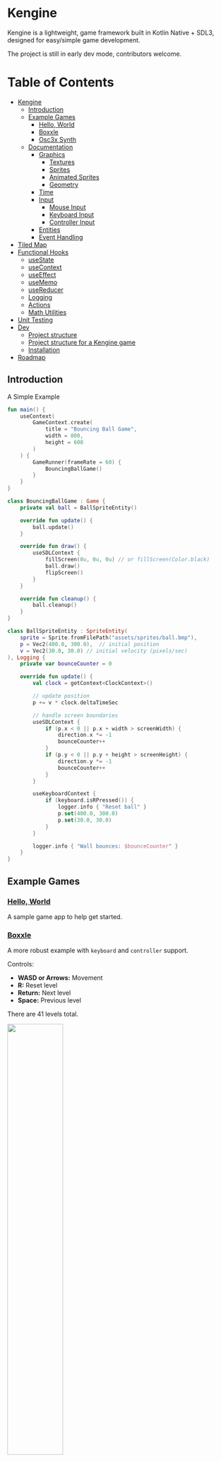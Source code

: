 # Kengine

Kengine is a lightweight, game framework built in Kotlin Native + SDL3, designed for easy/simple game development.

The project is still in early dev mode, contributors welcome.

# Table of Contents

- [Kengine](#kengine)
  - [Introduction](#introduction)
  - [Example Games](#example-games)
    - [Hello, World](#hello-world)
    - [Boxxle](#boxxle)
    - [Osc3x Synth](#osc3x-synth)
  - [Documentation](#documentation)
    - [Graphics](#graphics)
      - [Textures](#textures)
      - [Sprites](#sprites)
      - [Animated Sprites](#animated-sprites)
      - [Geometry](#geometry)
    - [Time](#time)
    - [Input](#input)
      - [Mouse Input](#mouse-input)
      - [Keyboard Input](#keyboard-input)
      - [Controller Input](#controller-input)
    - [Entities](#entities)
    - [Event Handling](#event-handling)
- [Tiled Map](#tiled-map)
- [Functional Hooks](#functional-hooks)
  - [useState](#usestate)
  - [useContext](#usecontext)
  - [useEffect](#useeffect)
  - [useMemo](#usememo)
  - [useReducer](#usereducer)
  - [Logging](#logging)
  - [Actions](#actions)
  - [Math Utilities](#math-utilities)
- [Unit Testing](kengine-test/)
- [Dev](#dev)
  - [Project structure](#project-structure)
  - [Project structure for a Kengine game](#project-structure-for-a-kengine-game)
  - [Installation](#installation)
- [Roadmap](#roadmap)


## Introduction

A Simple Example

```kotlin
fun main() {
    useContext(
        GameContext.create(
            title = "Bouncing Ball Game",
            width = 800,
            height = 600
        )
    ) {
        GameRunner(frameRate = 60) {
            BouncingBallGame()
        }
    }
}

class BouncingBallGame : Game {
    private val ball = BallSpriteEntity()

    override fun update() {
        ball.update()
    }

    override fun draw() {
        useSDLContext {
            fillScreen(0u, 0u, 0u) // or fillScreen(Color.black)
            ball.draw()
            flipScreen()
        }
    }

    override fun cleanup() {
        ball.cleanup()
    }
}

class BallSpriteEntity : SpriteEntity(
    sprite = Sprite.fromFilePath("assets/sprites/ball.bmp"),
    p = Vec2(400.0, 300.0),  // initial position
    v = Vec2(30.0, 30.0) // initial velocity (pixels/sec)
), Logging {
    private var bounceCounter = 0

    override fun update() {
        val clock = getContext<ClockContext>()

        // update position
        p += v * clock.deltaTimeSec

        // handle screen boundaries
        useSDLContext {
            if (p.x < 0 || p.x + width > screenWidth) {
                direction.x *= -1
                bounceCounter++
            }
            if (p.y < 0 || p.y + height > screenHeight) {
                direction.y *= -1
                bounceCounter++
            }
        }

        useKeyboardContext {
            if (keyboard.isRPressed()) {
                logger.info { "Reset ball" }
                p.set(400.0, 300.0)
                p.set(30.0, 30.0)
            }
        }

        logger.info { "Wall bounces: $bounceCounter" }
    }
}
```


## Example Games

### [Hello, World](helloworld/)

A sample game app to help get started.

### [Boxxle](boxxle/)

A more robust example with `keyboard` and `controller` support.

Controls:
- **WASD or Arrows:** Movement
- **R:** Reset level
- **Return:** Next level
- **Space:** Previous level

There are 41 levels total.

<img src="https://raw.githubusercontent.com/kennycason/kengine/refs/heads/main/games/boxxle/screenshot.png" width="50%" />

```kotlin
fun main() {
    createGameContext(
        title = "Boxxle",
        width = 800,
        height = 600
    ) {
        GameRunner(frameRate = 60) {
            BoxxleGame()
        }
    }
}
```

### [Osc3x Synth](osc3x-synth/)

Explore sound synthesis with a3x Oscillator and a variety of visual effects. This also showcases the `UI` library and state handling via `useState`.

<img src="https://raw.githubusercontent.com/kennycason/kengine/refs/heads/main/images/osc3x-2.png" width="48%"/><img src="https://raw.githubusercontent.com/kennycason/kengine/refs/heads/main/images/osc3x-7.png" width="48%"/>


## Documentation

### Graphics

#### Textures

`Textures` are central to rendering 2D graphics in Kengine. They are managed using the `TextureManager`, which caches textures for efficient reuse.

Example: Loading and Using a Texture

```kotlin
useTextureContext {
    addTexture("ball", "assets/sprites/ball.bmp")
    val ballTexture = getTexture("ball")
}
```

#### Sprites

Sprites represent drawable objects on the screen. They can be created from textures or sprite sheets and drawn with transformations like scaling and
rotation.

Example: Drawing a Sprite

```kotlin
val sprite = Sprite.fromFilePath("assets/sprites/ball.bmp")
sprite.draw(x = 100.0, y = 200.0)
```

#### Animated Sprites

Animated sprites cycle through a sequence of images (frames) to create animations. The AnimatedSprite class makes this process straightforward.

Example:

```kotlin
val animatedSprite = AnimatedSprite(
    sprites = listOf(
        Sprite.fromFilePath("samus01.bmp"),
        Sprite.fromFilePath("samus02.bmp"),
        Sprite.fromFilePath("samus03.bmp")
    ),
    frameRate = 10
)

animatedSprite.draw(Vec2(100.0, 200.0))
```

Another example loading from a `SpriteSheet`.

```kotlin
val spriteSheet = SpriteSheet.fromFilePath("assets/sprites/metroid.bmp", tileWidth = 32, tileHeight = 32)
private val animatedMetroid = AnimatedSprite.fromSpriteSheet(spriteSheet, frameDurationMs = 200L)
```

#### Geometry

Kengine provides simple geometry drawing utilities such as circles, rectangles, and lines, through the `GeometryContext`.

Example:

```kotlin
useGeometryContext {
    drawRectangle(50, 50, 100, 200, 0xFFu, 0x00u, 0x00u, 0xFFu)
    drawCircle(200, 200, 50, 0x00u, 0xFFu, 0x00u, 0xFFu)
    drawLine(0, 0, 300, 300, 0x00u, 0x00u, 0xFFu, 0xFFu)
}
```

### Time

The `ClockContext` handles game time, providing delta times for updates and total elapsed time since the game started.

Example: Using the `ClockContext`

```kotlin
useClockContext {
    logger.info { "Total Time: $totalTimeSec seconds" }
    logger.info { "Delta Time: $deltaTimeSec seconds" }
}
```

### Input

#### Mouse Input

The `MouseContext` provides utilities to handle mouse input events, including button presses, cursor position, and timing.

Example: Handling Mouse Input

```kotlin
useMouseContext {
    if (mouse.isLeftPressed() || mouse.isRightPressed()) {
        p.x = mouse.getCursor().x - width / 2
        p.y = mouse.getCursor().y - height / 2
    }
}
```

Mouse Functions

| Function                         | Description                                                      |
|----------------------------------|------------------------------------------------------------------|
| `mouse.isLeftPressed()`          | Returns `true` if the **left mouse button** is pressed.          |
| `mouse.isRightPressed()`         | Returns `true` if the **right mouse button** is pressed.         |
| `mouse.isMiddlePressed()`        | Returns `true` if the **middle mouse button** is pressed.        |
| `mouse.getCursor()`              | Returns the current cursor position as `Vec2(x, y)`.             |
| `mouse.timeSinceLeftPressed()`   | Returns time (ms) since the **left mouse button** was pressed.   |
| `mouse.timeSinceRightPressed()`  | Returns time (ms) since the **right mouse button** was pressed.  |
| `mouse.timeSinceMiddlePressed()` | Returns time (ms) since the **middle mouse button** was pressed. |

#### Keyboard Input

The KeyboardContext provides utilities for handling keyboard input, including key presses and timings.

Example: Handling Keyboard Input

```kotlin
useKeyboardContext {
    if (keyboard.isWPressed()) {
        logger.info { "Moving up!" }
    }

    if (keyboard.isReturnPressed()) {
        logger.info { "Return key pressed!" }
    }
}
```

Keyboard Functions

| Function                            | Description                                                   |
|-------------------------------------|---------------------------------------------------------------|
| `keyboard.isAPressed()`             | Returns `true` if the **A key** is pressed.                   |
| `keyboard.isSpacePressed()`         | Returns `true` if the **Space key** is pressed.               |
| `keyboard.isReturnPressed()`        | Returns `true` if the **Return/Enter key** is pressed.        |
| `keyboard.isEscapePressed()`        | Returns `true` if the **Escape key** is pressed.              |
| `keyboard.isLeftPressed()`          | Returns `true` if the **Left Arrow key** is pressed.          |
| `keyboard.isRightPressed()`         | Returns `true` if the **Right Arrow key** is pressed.         |
| `keyboard.timeSinceAPressed()`      | Returns time (ms) since the **A key** was pressed.            |
| `keyboard.timeSinceSpacePressed()`  | Returns time (ms) since the **Space key** was pressed.        |
| `keyboard.timeSinceReturnPressed()` | Returns time (ms) since the **Return/Enter key** was pressed. |

#### Controller Input

The ControllerContext handles input from game controllers, supporting PlayStation, Xbox, Nintendo Switch, and generic gamepads.

Example: Handling Controller Input

```kotlin
useControllerContext {
    if (controller.isButtonPressed(Buttons.A)) {
        logger.info { "Jump button pressed!" }
    }

    val axisValue = controller.getAxisValue(0) // Read the left stick horizontal axis
    logger.info { "Axis value: $axisValue" }
}
```

Supported Controllers

- PlayStation 4 (DualShock 4)
- PlayStation 5 (DualSense)
- Xbox One
- Xbox Series X/S
- Nintendo Switch Pro Controller
- Logitech
- Ouya
- Steam Controller (needs more testing)
- Generic Gamepads (fallback mapping)

Controller Functions

| Function                                               | Description                                                |
|--------------------------------------------------------|------------------------------------------------------------|
| `controller.isButtonPressed(Buttons.A)`                | Returns `true` if the **A button** is pressed.             |
| `controller.isButtonPressed(Buttons.B)`                | Returns `true` if the **B button** is pressed.             |
| `controller.isButtonPressed(Buttons.START)`            | Returns `true` if the **Start/Options button** is pressed. |
| `controller.isButtonPressed(Buttons.DPAD_UP)`          | Returns `true` if the **D-Pad Up** is pressed.             |
| `controller.getAxisValue(0)`                           | Gets the value of the **Left Stick X-Axis** (-1.0 to 1.0). |
| `controller.getAxisValue(1)`                           | Gets the value of the **Left Stick Y-Axis** (-1.0 to 1.0). |
| `controller.isHatDirectionPressed(0, HatDirection.UP)` | Returns `true` if the **D-Pad Up** direction is pressed.   |

Controller Buttons Overview

Controller Button Mapping Table:

| Button                     | Code Example                                         | PlayStation 5                        | Xbox Series X                      |
|----------------------------|------------------------------------------------------|--------------------------------------|------------------------------------|
| **Buttons.A**              | `controller.isButtonPressed(Buttons.A)`              | X                                    | A                                  |
| **Buttons.B**              | `controller.isButtonPressed(Buttons.B)`              | Circle (O)                           | B                                  |
| **Buttons.X**              | `controller.isButtonPressed(Buttons.X)`              | Square (□)                           | X                                  |
| **Buttons.Y**              | `controller.isButtonPressed(Buttons.Y)`              | Triangle (△)                         | Y                                  |
| **Buttons.L1**             | `controller.isButtonPressed(Buttons.L1)`             | L1                                   | LB (Left Bumper)                   |
| **Buttons.R1**             | `controller.isButtonPressed(Buttons.R1)`             | R1                                   | RB (Right Bumper)                  |
| **Buttons.L2**             | `controller.getAxisValue(4)`                         | L2 Trigger Axis                      | LT (Left Trigger)                  |
| **Buttons.R2**             | `controller.getAxisValue(5)`                         | R2 Trigger Axis                      | RT (Right Trigger)                 |
| **Buttons.L3**             | `controller.isButtonPressed(Buttons.L3)`             | L3 (Left Stick Button)               | LS (Left Stick Button)             |
| **Buttons.R3**             | `controller.isButtonPressed(Buttons.R3)`             | R3 (Right Stick Button)              | RS (Right Stick Button)            |
| **Buttons.START**          | `controller.isButtonPressed(Buttons.START)`          | Options                              | Menu (Start)                       |
| **Buttons.SELECT**         | `controller.isButtonPressed(Buttons.SELECT)`         | Create (Share)                       | View (Back)                        |
| **Buttons.DPAD_UP**        | `controller.isButtonPressed(Buttons.DPAD_UP)`        | D-Pad Up                             | D-Pad Up                           |
| **Buttons.DPAD_DOWN**      | `controller.isButtonPressed(Buttons.DPAD_DOWN)`      | D-Pad Down                           | D-Pad Down                         |

Controller Axes Overview

| Axis Name                 | Code Example                              | PlayStation 5                        | Xbox Series X                      |
|---------------------------|-------------------------------------------|--------------------------------------|------------------------------------|
| **Left Stick X**          | `controller.getAxisValue(0)`              | Left Stick Horizontal Axis           | Left Stick Horizontal Axis         |
| **Left Stick Y**          | `controller.getAxisValue(1)`              | Left Stick Vertical Axis             | Left Stick Vertical Axis           |
| **Right Stick X**         | `controller.getAxisValue(2)`              | Right Stick Horizontal Axis          | Right Stick Horizontal Axis        |
| **Right Stick Y**         | `controller.getAxisValue(3)`              | Right Stick Vertical Axis            | Right Stick Vertical Axis          |
| **Left Trigger Axis**     | `controller.getAxisValue(4)`              | L2 Trigger Axis                      | LT Trigger Axis                    |
| **Right Trigger Axis**    | `controller.getAxisValue(5)`              | R2 Trigger Axis                      | RT Trigger Axis                    |


### Entities

Entities represent objects in the game world, from players to obstacles. The Entity class provides a base for managing position, velocity, and
actions.

Example: Creating a Custom Entity

```kotlin
class MyEntity : Entity(width = 32, height = 32) {

    override fun update() {
        p.x += 1.0
    }

    override fun draw() {
        // custom drawing logic
    }

    override fun cleanup() {
        // cleanup resources
    }
}
```

### Event Handling

The `EventContext` enables decoupled communication between components using events.

Example: Publishing and Subscribing to Events

```kotlin
useEventContext {
    subscribe("player_died") { data: String ->
        logger.info { "Player died because: $data" }
    }
    publish("player_died", "Fell off a cliff")
}
```


# Tiled Map

## Overview

The **TiledMapLoader** is a utility for loading and rendering maps in the **Tiled** map format. Currently, it only supports the `.tmj` (Tiled Map JSON) and `.tsj` (Tiled Tileset JSON) file formats. Maps and tilesets in the `.tmx` and `.tsx` formats are **not supported**.

## Key Features

- Loads Tiled maps (`.tmj`) and external tilesets (`.tsj`).
- Supports multiple tiled and object layers.
- Supports animated tiles and tile flipping/rotations.
- Scrollable maps with customizable controls for navigation.
- Render time for a 4-layer map with animations & rotations is ~5-7ms/render. Goal is <1ms.
---

## Example Usage

### Loading and Drawing a Map

Here is an example of loading and rendering a map:

<img src="https://raw.githubusercontent.com/kennycason/kengine/refs/heads/main/images/tiled_map.gif" width="65%" />

[Video of Synth on IG](https://www.instagram.com/p/DEnebatzN3V/?igsh=MTZ0ZTJ1ZDE4ejVuag==)

```kotlin
val tiledMap = TiledMapLoader()
    .loadMap("src/nativeTest/resources/ninjaturdle/lungs_25.tmj")

object : Game {
    override fun update() {
        tiledMap.update() // update animated tiles
    }

    override fun draw() {
        tiledMap.draw() // render all layers of the map
      
        // or draw layers by name
        tileMap.draw("bg")
        tileMap.draw("main")
        // draw player/enemies
        tileMap.draw("fg")
    }

    override fun cleanup() {
    }
}
```

### Functional Hooks

Inspired from React Hooks

#### useState

useState is a utility for managing state in your Kengine applications.
It allows you to track and update values while notifying any subscribed listeners about changes.
This state management mechanism is designed for lightweight use cases and integrates seamlessly with the Context system for broader application state
management.

Creating and Using a State Variable

```kotlin
val count = useState(0)

val callback = { newValue: Int ->
    println("Count changed to $newValue")
}

count.subscribe(callback)
count.set(1) // Output: Count changed to 1

count.unsubscribe(callback)
count.set(2) // No output
```

#### useContext

The Context class in your framework serves as a foundational building block for managing scoped, singleton-like components in your application.
Inspired by React’s Context API, it provides a flexible and extensible way to share functionality or state across different parts of your application
without tightly coupling them.

```kotlin
class SimpleContext : Context() {
    var count: Int = 1
}

val simpleContext = SimpleContext()
ContextRegistry.register(simpleContext)

useContext<SimpleContext> {
    expectThat(count).isEqualTo(1)
    count = 5
    expectThat(count).isEqualTo(5)
}
```

Context can be integrated with State to efficiently share and manage state across multiple classes.

```kotlin
class StatefulContext : Context() {
    val count = useState(0)
}

val statefulContext = StatefulContext()
ContextRegistry.register(statefulContext)

useContext<StatefulContext> {
    expectThat(count.get()).isEqualTo(0)
    count.set(42)
    expectThat(count.get()).isEqualTo(42)

    var countUpdated = false
    var countReceived = 0
    count.subscribe {
        countUpdated = true
        countReceived = it
    }
    count.set(64)
    expectThat(countUpdated).isTrue()
    expectThat(count.get()).isEqualTo(64)
    expectThat(countReceived).isEqualTo(64)
}
```

#### useEffect

useEffect is a utility that allows you to manage side effects in response to changes in state variables.
It subscribes to the provided state dependencies and automatically triggers the effect whenever any of the dependencies change.
The effect can also include a cleanup mechanism, which is executed when dependencies change or when the effect is removed.

Simple Side Effect

In this example, useEffect is used to log a message whenever the count state changes:

```kotlin
val count = useState(0)

useEffect({
    println("The count has changed: ${count.get()}")
}, count)

count.set(1)  // Logs: "The count has changed: 1"
count.set(2)  // Logs: "The count has changed: 2"
```

#### useMemo

useMemo is a utility function for caching expensive computations based on dependencies.
It ensures that a computed value is only recalculated when one of its dependencies changes.

```kotlin
val count = useState(0)
var computedValue = useMemo({ count.get() * 2 }, count)

expectThat(computedValue.get()).isEqualTo(0)

count.set(2) // trigger update
computedValue = useMemo({ count.get() * 2 }, count) // retrieve updated value

expectThat(computedValue.get()).isEqualTo(4)
```

#### useReducer

The useReducer hook is another great addition to the state management toolbox, especially for handling complex state logic.
It provides a predictable way to update state by defining actions and a reducer function.

This example demonstrates using useReducer with simple String actions:

```kotlin
val (count, dispatch) = useReducer(0) { state: Int, action: String ->
    when (action) {
        "increment" -> state + 1
        "decrement" -> state - 1
        else -> state
    }
}

expectThat(count.get()).isEqualTo(0)

dispatch("increment")
expectThat(count.get()).isEqualTo(1)

dispatch("decrement")
expectThat(count.get()).isEqualTo(0)
```

Here’s a more robust example, showcasing useReducer with object-based actions:

```kotlin
data class User(val name: String, val age: Int)
abstract class UserAction
data class UpdateName(val name: String) : UserAction()
data class IncrementAge(val by: Int) : UserAction()

val initialUser = User("John", 25)
val (user, dispatch) = useReducer(initialUser) { state: User, action: UserAction ->
    when (action) {
        is UpdateName -> state.copy(name = action.name)
        is IncrementAge -> state.copy(age = state.age + action.by)
        else -> throw IllegalStateException()
    }
}

expectThat(user.get().name).isEqualTo("John")
expectThat(user.get().age).isEqualTo(25)

dispatch(UpdateName("Jane"))
expectThat(user.get().name).isEqualTo("Jane")

dispatch(IncrementAge(5))
expectThat(user.get().age).isEqualTo(30)
```

#### Logging

The Logger provides utility functions for debugging and monitoring game state.

Example:

```kotlin
logger.info { "Game started!" }
logger.error { "An error occurred." }
logger.error(e) { "An error occurred." }
```

#### Actions

Actions provide a way to script entity behavior over time, such as movements or animations.

Example: Moving an Entity

```kotlin
useActionContext {
    moveTo(entity, Vec2(200.0, 300.0), speed = 100.0) {
        logger.info { "Entity reached its destination!" }
    }
}
```

#### Math Utilities

Kengine includes math utilities such as Vec2 and Rect for vector and rectangle operations.

Example: Using Vectors

```kotlin
val position = Vec2(10.0, 20.0)
val direction = Vec2(1.0, 0.0)
val newPosition = position + direction * 5.0
logger.info { "New Position: $newPosition" }
```





## Dev

### Project structure

```shell
kengine/
├── kengine/                       // kengine core code
├── kengine-test/                  // kengine test framework
└── games/
    ├── boxxle/                    // boxxle - clone of the Gameboy classic
    ├── helloworld/                // a simple example, a good starting point.
    ├── image-shuffle/             // image tile shuffle game
    └── physics-demo/              // demonstration of physics engine (chipmunk)
```

## Project structure for a Kengine game

```shell
<game_name>/
├── build.gradle.kts               
├── gradle.properties    
├── assets/                        // game assets (shared across platforms)
│   ├── sprites/                   // images and sprite sheets
│   └── sounds/                    // sound files     
└── src/
    ├── nativeMain/
    │   └── kotlin/                // game-specific code
    └── nativeTest/                // unit and integration tests
        └── kotlin/                // game-specific test code
```

## Installation

Install OpenJDK 17.0+

Install Chipmunk2D via Brew (on Mac)
```shell
brew install chipmunk
```


Install 3DL3. SDL3 is not yet released on brew and must be manually installed.

[SDL3 Installation Guide](/sdl3/README.md)

Build the project
```shell
./gradlew clean build
```

Misc Gradle cache/refresh dependencies
```shell
rm -rf ~/.gradle/caches
rm -rf ~/.gradle/wrapper
./gradlew wrapper --refresh-dependencies
./gradlew clean build --refresh-dependencies
```

## Roadmap
- Binary
  - Embed data files in executable
- GameLoop
  - Decouple update/draw calls
- TiledMapLoader
  - Performance enhancements
  - Support TMX (XML format)
- Logger file support
- Menu system
- GUI
- fix @OptIn(ExperimentalForeignApi::class) (-opt-in being ignored by compiler in multi-module project in IJ)
- Add Vec2 versions of functions that take (x,y) parameters, ditto for Rect2 and (x,y,w,h)
- Redesign font handling + caching/config
- Playdate integration (WIP struggling to target cortex-m7 arch)
